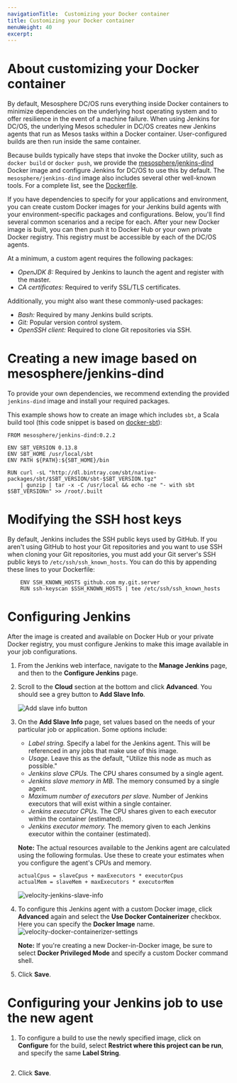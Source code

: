 ```yaml
---
navigationTitle:  Customizing your Docker container
title: Customizing your Docker container
menuWeight: 40
excerpt:
---
```

<h1>About customizing your Docker container</h1>

By default, Mesosphere DC/OS runs everything inside Docker containers to minimize dependencies on the underlying host operating system and to offer resilience in the event of a machine failure. When using Jenkins for DC/OS, the underlying Mesos scheduler in DC/OS creates new Jenkins agents that run as Mesos tasks within a Docker container. User-configured builds are then run inside the same container.

Because builds typically have steps that invoke the Docker utility, such as <code>docker build</code> or <code>docker push</code>, we provide the <a href="https://hub.docker.com/r/mesosphere/jenkins-dind">mesosphere/jenkins-dind</a> Docker image and configure Jenkins for DC/OS to use this by default. The <code>mesosphere/jenkins-dind</code> image also includes several other well-known tools. For a complete list, see the <a href="https://github.com/mesosphere/dcos-jenkins-dind-agent/blob/master/Dockerfile.alpine">Dockerfile</a>.

If you have dependencies to specify for your applications and environment, you can create custom Docker images for your Jenkins build agents with your environment-specific packages and configurations. Below, you'll find several common scenarios and a recipe for each. After your new Docker image is built, you can then push it to Docker Hub or your own private Docker registry. This registry must be accessible by each of the DC/OS agents.

At a minimum, a custom agent requires the following packages:

<ul>
<li><em>OpenJDK 8:</em> Required by Jenkins to launch the agent and register with the master.</li>
<li><em>CA certificates:</em> Required to verify SSL/TLS certificates.</li>
</ul>

Additionally, you might also want these commonly-used packages:

<ul>
<li><em>Bash:</em> Required by many Jenkins build scripts.</li>
<li><em>Git:</em> Popular version control system.</li>
<li><em>OpenSSH client:</em> Required to clone Git repositories via SSH.</li>
</ul>

<h1>Creating a new image based on mesosphere/jenkins-dind</h1>

To provide your own dependencies, we recommend extending the provided <code>jenkins-dind</code> image and install your required packages.

This example shows how to create an image which includes <code>sbt</code>, a Scala build tool (this code snippet is based on <a href="https://github.com/1science/docker-sbt/blob/latest/Dockerfile">docker-sbt</a>):

<pre><code>FROM mesosphere/jenkins-dind:0.2.2

ENV SBT_VERSION 0.13.8
ENV SBT_HOME /usr/local/sbt
ENV PATH ${PATH}:${SBT_HOME}/bin

RUN curl -sL "http://dl.bintray.com/sbt/native-packages/sbt/$SBT_VERSION/sbt-$SBT_VERSION.tgz" 
    | gunzip | tar -x -C /usr/local &amp;&amp; echo -ne "- with sbt $SBT_VERSIONn" &gt;&gt; /root/.built
</code></pre>

<h1>Modifying the SSH host keys</h1>

By default, Jenkins includes the SSH public keys used by GitHub. If you aren't using GitHub to host your Git repositories and you want to use SSH when cloning your Git repositories, you must add your Git server's SSH public keys to <code>/etc/ssh/ssh_known_hosts</code>. You can do this by appending these lines to your Dockerfile:

<pre><code>    ENV SSH_KNOWN_HOSTS github.com my.git.server
    RUN ssh-keyscan $SSH_KNOWN_HOSTS | tee /etc/ssh/ssh_known_hosts
</code></pre>

<h1>Configuring Jenkins</h1>

After the image is created and available on Docker Hub or your private Docker registry, you must configure Jenkins to make this image available in your job configurations.

<ol>
<li>From the Jenkins web interface, navigate to the <strong>Manage Jenkins</strong> page, and then to the <strong>Configure Jenkins</strong> page.</p></li>
<li><p>Scroll to the <strong>Cloud</strong> section at the bottom and click <strong>Advanced</strong>. You should see a grey button to <strong>Add Slave Info</strong>.

<img src="/mesosphere/dcos/services/jenkins/img/velocity-add-slave-info.png" alt="Add slave info button" /></p></li>
<li><p>On the <strong>Add Slave Info</strong> page, set values based on the needs of your particular job or application. Some options include:

<ul>
<li><em>Label string.</em> Specify a label for the Jenkins agent. This will be referenced in any jobs that make use of this image.</li>
<li><em>Usage.</em> Leave this as the default, "Utilize this node as much as possible."</li>
<li><em>Jenkins slave CPUs.</em> The CPU shares consumed by a single agent.</li>
<li><em>Jenkins slave memory in MB.</em> The memory consumed by a single agent.</li>
<li><em>Maximum number of executors per slave.</em> Number of Jenkins executors that will exist within a single container.</li>
<li><em>Jenkins executor CPUs.</em> The CPU shares given to each executor within the container (estimated).</li>
<li><em>Jenkins executor memory.</em> The memory given to each Jenkins executor within the container (estimated).</li>
</ul>

<strong>Note:</strong> The actual resources available to the Jenkins agent are calculated using the following formulas. Use these to create your estimates when you configure the agent's CPUs and memory.

<pre><code>actualCpus = slaveCpus + maxExecutors * executorCpus
actualMem = slaveMem + maxExecutors * executorMem
</code></pre>

<img src="/mesosphere/dcos/services/jenkins/img/velocity-jenkins-slave-info.png" alt="velocity-jenkins-slave-info" /></p></li>
<li><p>To configure this Jenkins agent with a custom Docker image, click <strong>Advanced</strong> again and select the <strong>Use Docker Containerizer</strong> checkbox. Here you can specify the <strong>Docker Image</strong> name.

<img src="/mesosphere/dcos/services/jenkins/img/velocity-docker-containerizer-settings.png" alt="velocity-docker-containerizer-settings" />

<strong>Note:</strong> If you're creating a new Docker-in-Docker image, be sure to select <strong>Docker Privileged Mode</strong> and specify a custom Docker command shell.</p></li>
<li><p>Click <strong>Save</strong>.</p></li>
</ol>

<h1>Configuring your Jenkins job to use the new agent</h1>

<ol>
<li><p>To configure a build to use the newly specified image, click on <strong>Configure</strong> for the build, select <strong>Restrict where this project can be run</strong>, and specify the same <strong>Label String</strong>.

<p><img src="/mesosphere/dcos/services/jenkins/img/velocity-job-build-label-string.png" alt="" /></p></li>
<li><p>Click <strong>Save</strong>.</p></li>
</ol>
